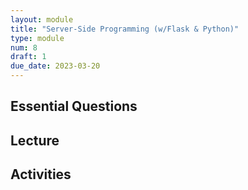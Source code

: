 ```yaml
---
layout: module
title: "Server-Side Programming (w/Flask & Python)"
type: module
num: 8
draft: 1
due_date: 2023-03-20
---
```



## Essential Questions

## Lecture

## Activities